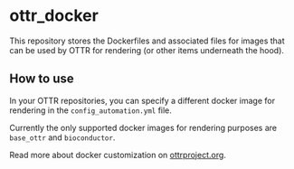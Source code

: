 # ottr_docker

This repository stores the Dockerfiles and associated files for images that can be used by OTTR for rendering (or other items underneath the hood). 

## How to use

In your OTTR repositories, you can specify a different docker image for rendering in the `config_automation.yml` file. 

Currently the only supported docker images for rendering purposes are `base_ottr` and `bioconductor`. 

Read more about docker customization on [ottrproject.org](https://www.ottrproject.org/customize-docker.html). 
